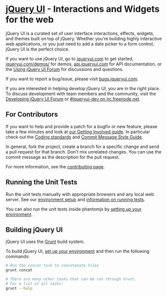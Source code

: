 # [jQuery UI](https://jqueryui.com/) - Interactions and Widgets for the web

jQuery UI is a curated set of user interface interactions, effects, widgets, and themes built on top of jQuery. Whether you're building highly interactive web applications, or you just need to add a date picker to a form control, jQuery UI is the perfect choice.

If you want to use jQuery UI, go to [jqueryui.com](https://jqueryui.com) to get started, [jqueryui.com/demos/](https://jqueryui.com/demos/) for demos, [api.jqueryui.com](https://api.jqueryui.com/) for API documentation, or the [Using jQuery UI Forum](https://forum.jquery.com/using-jquery-ui) for discussions and questions.

If you want to report a bug/issue, please visit [bugs.jqueryui.com](https://bugs.jqueryui.com).

If you are interested in helping develop jQuery UI, you are in the right place.
To discuss development with team members and the community, visit the [Developing jQuery UI Forum](https://forum.jquery.com/developing-jquery-ui) or [#jqueryui-dev on irc.freenode.net](https://irc.jquery.org/).


## For Contributors

If you want to help and provide a patch for a bugfix or new feature, please take
a few minutes and look at [our Getting Involved guide](https://wiki.jqueryui.com/w/page/35263114/Getting-Involved).
In particular check out the [Coding standards](https://wiki.jqueryui.com/w/page/12137737/Coding-standards)
and [Commit Message Style Guide](https://contribute.jquery.org/commits-and-pull-requests/#commit-guidelines).

In general, fork the project, create a branch for a specific change and send a
pull request for that branch. Don't mix unrelated changes. You can use the commit
message as the description for the pull request.

For more information, see the [contributing page](CONTRIBUTING.md).

## Running the Unit Tests

Run the unit tests manually with appropriate browsers and any local web server. See our [environment setup](CONTRIBUTING.md#environment-minimum-required) and [information on running tests](CONTRIBUTING.md#running-the-tests).

You can also run the unit tests inside phantomjs by [setting up your environment](CONTRIBUTING.md#user-content-environment-recommended-setup).

## Building jQuery UI

jQuery UI uses the [Grunt](https://gruntjs.com/) build system.

To build jQuery UI, [set up your environment](CONTRIBUTING.md#environment-minimum-required) and then run the following commands:

```sh
# Run the concat task to concatenate files
grunt concat

# There are many other tasks that can be run through Grunt.
# For a list of all tasks:
grunt --help
```
